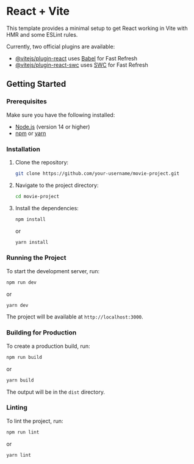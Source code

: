 # React + Vite

This template provides a minimal setup to get React working in Vite with HMR and some ESLint rules.

Currently, two official plugins are available:

- [@vitejs/plugin-react](https://github.com/vitejs/vite-plugin-react/blob/main/packages/plugin-react/README.md) uses [Babel](https://babeljs.io/) for Fast Refresh
- [@vitejs/plugin-react-swc](https://github.com/vitejs/vite-plugin-react-swc) uses [SWC](https://swc.rs/) for Fast Refresh


## Getting Started

### Prerequisites

Make sure you have the following installed:

- [Node.js](https://nodejs.org/) (version 14 or higher)
- [npm](https://www.npmjs.com/) or [yarn](https://yarnpkg.com/)

### Installation

1. Clone the repository:

    ```bash
    git clone https://github.com/your-username/movie-project.git
    ```

2. Navigate to the project directory:

    ```bash
    cd movie-project
    ```

3. Install the dependencies:

    ```bash
    npm install
    ```

    or

    ```bash
    yarn install
    ```

### Running the Project

To start the development server, run:

```bash
npm run dev
```

or

```bash
yarn dev
```

The project will be available at `http://localhost:3000`.

### Building for Production

To create a production build, run:

```bash
npm run build
```

or

```bash
yarn build
```

The output will be in the `dist` directory.

### Linting

To lint the project, run:

```bash
npm run lint
```

or

```bash
yarn lint
```

